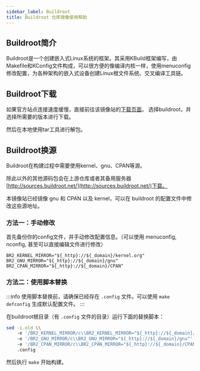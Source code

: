```yaml
---
sidebar_label: Buildroot
title: Buildroot 仓库镜像使用帮助
---
```


## Buildroot简介

Buildroot是一个创建嵌入式Linux系统的框架。其采用KBuild框架编写，由Makefile和KConfig文件构成，可以很方便的像编译内核一样，使用menuconfig修改配置，为各种架构的嵌入式设备创建Linux根文件系统、交叉编译工具链。

## Buildroot下载

如果官方站点连接速度缓慢，直接前往该镜像站的[下载页面](/release?release=Buildroot)。
选择buildroot，并选择所需要的版本进行下载。

然后在本地使用tar工具进行解包。

## Buildroot换源

Buildroot在构建过程中需要使用kernel、gnu、CPAN等源。

除此以外的其他源码包会在上游仓库或者其备用服务器[http://sources.buildroot.net/](http://sources.buildroot.net/)下载。

本镜像站已经镜像 gnu 和 CPAN 以及 kernel，可以在 buildroot 的配置文件中修改这些源地址。

### 方法一：手动修改

首先备份你的config文件，并手动修改配置信息。（可以使用 menuconfig, nconfig, 甚至可以直接编辑文件进行修改）

```raw varcode
BR2_KERNEL_MIRROR="${_http}://${_domain}/kernel.org"
BR2_GNU_MIRROR="${_http}://${_domain}/gnu"
BR2_CPAN_MIRROR="${_http}://${_domain}/CPAN"
```

### 方法二：使用脚本替换

:::info
使用脚本替换前，请确保已经存在 `.config` 文件。可以使用 `make defconfig` 生成默认配置文件。
:::

在buildroot根目录（有 `.config` 文件的目录）运行下面的替换脚本：

```bash varcode
sed -i.old \\
    -e '/BR2_KERNEL_MIRROR/c\\BR2_KERNEL_MIRROR="${_http}://${_domain}/kernel.org"' \\
    -e '/BR2_GNU_MIRROR/c\\BR2_GNU_MIRROR="${_http}://${_domain}/gnu"' \\
    -e '/BR2_CPAN_MIRROR/c\\BR2_CPAN_MIRROR="${_http}://${_domain}/CPAN"' \\
    .config

```

然后执行 `make` 开始构建。
